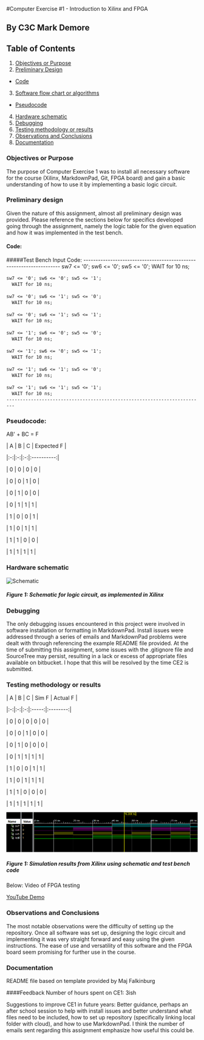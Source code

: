 #Computer Exercise #1 - Introduction to Xilinx and FPGA

## By C3C Mark Demore

## Table of Contents
1. [Objectives or Purpose](#objectives-or-purpose)
2. [Preliminary Design](#preliminary-design)
 * [Code](#code)
3. [Software flow chart or algorithms](#software-flow-chart-or-algorithms)
 * [Pseudocode](#pseudocode)
4. [Hardware schematic](#hardware-schematic)
5. [Debugging](#debugging)
6. [Testing methodology or results](#testing-methodology-or-results)
7. [Observations and Conclusions](#observations-and-conclusions)
8. [Documentation](#documentation)
 
### Objectives or Purpose 
The purpose of Computer Exercise 1 was to install all necessary software for the course (Xilinx, MarkdownPad, Git, FPGA board) and gain a basic understanding of how to use it by implementing a basic logic circuit. 

### Preliminary design
Given the nature of this assignment, almost all preliminary design was provided. Please reference the sections below for specifics developed going through the assignment, namely the logic table for the given equation and how it was implemented in the test bench.

#### Code:

#####Test Bench Input Code:
	--------------------------------------------------------------------
	sw7 <= '0'; sw6 <= '0'; sw5 <= '0';
      WAIT for 10 ns;
		
	sw7 <= '0'; sw6 <= '0'; sw5 <= '1';
      WAIT for 10 ns;
		
	sw7 <= '0'; sw6 <= '1'; sw5 <= '0';
      WAIT for 10 ns;
		
	sw7 <= '0'; sw6 <= '1'; sw5 <= '1';
      WAIT for 10 ns;
		
	sw7 <= '1'; sw6 <= '0'; sw5 <= '0';
      WAIT for 10 ns;
		
	sw7 <= '1'; sw6 <= '0'; sw5 <= '1';
      WAIT for 10 ns;
		
	sw7 <= '1'; sw6 <= '1'; sw5 <= '0';
      WAIT for 10 ns;
		
	sw7 <= '1'; sw6 <= '1'; sw5 <= '1';
      WAIT for 10 ns;
	------------------------------------------------------------------------- 


	
### Pseudocode:
AB' + BC = F

| A | B | C | Expected F |

|:-:|:-:|:-:|:----------:|

| 0 | 0 | 0 | 0 |

| 0 | 0 | 1 | 0 |

| 0 | 1 | 0 | 0 |

| 0 | 1 | 1 | 1 |

| 1 | 0 | 0 | 1 |

| 1 | 0 | 1 | 1 |

| 1 | 1 | 0 | 0 |

| 1 | 1 | 1 | 1 |



### Hardware schematic

![Schematic](/images/schematic.PNG)
##### Figure 1: Schematic for logic circuit, as implemented in Xilinx

### Debugging
The only debugging issues encountered in this project were involved in software installation or formatting in MarkdownPad. Install issues were addressed through a series of emails and MarkdownPad problems were dealt with through referencing the example README file provided. At the time of submitting this assignment, some issues with the .gitignore file and SourceTree may persist, resulting in a lack or excess of appropriate files available on bitbucket. I hope that this will be resolved by the time CE2 is submitted.

### Testing methodology or results
| A | B | C | Sim F | Actual F |

|:-:|:-:|:-:|:-----:|:--------:|

| 0 | 0 | 0 | 0 | 0 |

| 0 | 0 | 1 | 0 | 0 |

| 0 | 1 | 0 | 0 | 0 |

| 0 | 1 | 1 | 1 | 1 |

| 1 | 0 | 0 | 1 | 1 |

| 1 | 0 | 1 | 1 | 1 |

| 1 | 1 | 0 | 0 | 0 |

| 1 | 1 | 1 | 1 | 1 |


![Simulation](images/simResults.PNG)
##### Figure 1: Simulation results from Xilinx using schematic and test bench code

Below: Video of FPGA testing

[YouTube Demo](https://www.youtube.com/watch?v=EFUJNd4x7oY)

### Observations and Conclusions
The most notable observations were the difficulty of setting up the repository. Once all software was set up, designing the logic circuit and implementing it was very straight forward and easy using the given instructions. The ease of use and versatility of this software and the FPGA board seem promising for further use in the course. 

### Documentation
README file based on template provided by Maj Falkinburg

####Feedback
Number of hours spent on CE1: 3ish

Suggestions to improve CE1 in future years: 
Better guidance, perhaps an after school session to help with install issues and better understand what files need to be included, how to set up repository (specifically linking local folder with cloud), and how to use MarkdownPad. I think the number of emails sent regarding this assignment emphasize how useful this could be.